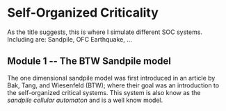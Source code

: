 # Self-Organized Criticality
As the title suggests, this is where I simulate different SOC systems. Including are: Sandpile, OFC Earthquake, ...

## Module 1 -- The BTW Sandpile model
The one dimensional sandpile model was first introduced in an article by Bak, Tang, and Wiesenfeld (BTW); where their goal was an introduction to the self-organized critical systems. This system is also know as the *sandpile cellular automaton* and is a well know model.
